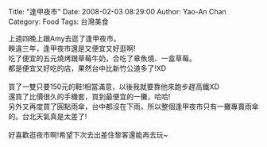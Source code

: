 Title: "逢甲夜市"
Date: 2008-02-03 08:29:00
Author: Yao-An Chan
Category: Food 
Tags: 台灣美食


<div class='post'>
上週四晚上跟Amy去逛了逢甲夜市。<br />睽違三年，逢甲夜市還是又便宜又好逛啊!<br />吃了便宜的五元燒烤跟草莓牛奶，合吃了章魚燒、一盒草莓。<br />都是便宜又好吃的店，果然台中比新竹公道多了!XD<br /><br />買了一雙只要150元的鞋!相當滿意，以後我就要靠他來跑步趕高鐵XD<br />還買了比價很久的手機套，買到最便宜的一攤，哈哈!<br />另外又再度買了圓點雨傘，台中都沒在下雨，所以整個逢甲夜市只有一攤專賣雨傘的。台北天氣真是太差了!<br /><br />好喜歡逛夜市啊!希望下次去出差住黎客還能再去玩~</div>
